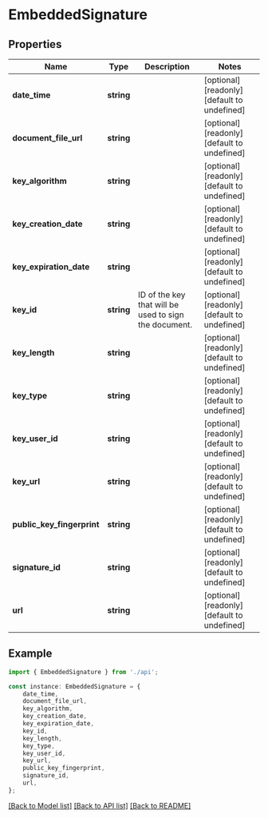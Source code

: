 # EmbeddedSignature


## Properties

Name | Type | Description | Notes
------------ | ------------- | ------------- | -------------
**date_time** | **string** |  | [optional] [readonly] [default to undefined]
**document_file_url** | **string** |  | [optional] [readonly] [default to undefined]
**key_algorithm** | **string** |  | [optional] [readonly] [default to undefined]
**key_creation_date** | **string** |  | [optional] [readonly] [default to undefined]
**key_expiration_date** | **string** |  | [optional] [readonly] [default to undefined]
**key_id** | **string** | ID of the key that will be used to sign the document. | [optional] [readonly] [default to undefined]
**key_length** | **string** |  | [optional] [readonly] [default to undefined]
**key_type** | **string** |  | [optional] [readonly] [default to undefined]
**key_user_id** | **string** |  | [optional] [readonly] [default to undefined]
**key_url** | **string** |  | [optional] [readonly] [default to undefined]
**public_key_fingerprint** | **string** |  | [optional] [readonly] [default to undefined]
**signature_id** | **string** |  | [optional] [readonly] [default to undefined]
**url** | **string** |  | [optional] [readonly] [default to undefined]

## Example

```typescript
import { EmbeddedSignature } from './api';

const instance: EmbeddedSignature = {
    date_time,
    document_file_url,
    key_algorithm,
    key_creation_date,
    key_expiration_date,
    key_id,
    key_length,
    key_type,
    key_user_id,
    key_url,
    public_key_fingerprint,
    signature_id,
    url,
};
```

[[Back to Model list]](../README.md#documentation-for-models) [[Back to API list]](../README.md#documentation-for-api-endpoints) [[Back to README]](../README.md)
